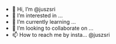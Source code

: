 - 👋 Hi, I’m @juszsri
- 👀 I’m interested in ...
- 🌱 I’m currently learning ...
- 💞️ I’m looking to collaborate on ...
- 📫 How to reach me by insta... @juszsri

<!---
juszsri/juszsri is a ✨ special ✨ repository because its `README.md` (this file) appears on your GitHub profile.
You can click the Preview link to take a look at your changes.
--->

